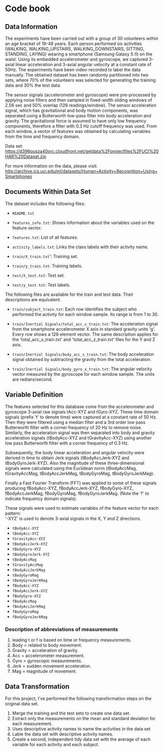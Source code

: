 # Code book


## Data Information
The experiments have been carried out with a group of 30 volunteers within an age bracket of 19-48 years. Each person performed six activities (WALKING, WALKING_UPSTAIRS, WALKING_DOWNSTAIRS, SITTING, STANDING, LAYING) wearing a smartphone (Samsung Galaxy S II) on the waist. Using its embedded accelerometer and gyroscope, we captured 3-axial linear acceleration and 3-axial angular velocity at a constant rate of 50Hz. The experiments have been video-recorded to label the data manually. The obtained dataset has been randomly partitioned into two sets, where 70% of the volunteers was selected for generating the training data and 30% the test data. 

The sensor signals (accelerometer and gyroscope) were pre-processed by applying noise filters and then sampled in fixed-width sliding windows of 2.56 sec and 50% overlap (128 readings/window). The sensor acceleration signal, which has gravitational and body motion components, was separated using a Butterworth low-pass filter into body acceleration and gravity. The gravitational force is assumed to have only low frequency components, therefore a filter with 0.3 Hz cutoff frequency was used. From each window, a vector of features was obtained by calculating variables from the time and frequency domain.

Data set: https://d396qusza40orc.cloudfront.net/getdata%2Fprojectfiles%2FUCI%20HAR%20Dataset.zip

For more information on the data, please visit: http://archive.ics.uci.edu/ml/datasets/Human+Activity+Recognition+Using+Smartphones

## Documents Within Data Set
The dataset includes the following files:

- ```README.txt```

- ```features_info.txt```: Shows information about the variables used on the feature vector.

- ```features.txt```: List of all features.

- ```activity_labels.txt```: Links the class labels with their activity name.

- ```train/X_train.txt```': Training set.

- ```train/y_train.txt```: Training labels.

- ```test/X_test.txt```: Test set.

- ```test/y_test.txt```: Test labels.

The following files are available for the train and test data. Their descriptions are equivalent.

- ```train/subject_train.txt```: Each row identifies the subject who performed the activity for each window sample. Its range is from 1 to 30.

- ```train/Inertial Signals/total_acc_x_train.txt```: The acceleration signal from the smartphone accelerometer X axis in standard gravity units 'g'. Every row shows a 128 element vector. The same description applies for the 'total_acc_x_train.txt' and 'total_acc_z_train.txt' files for the Y and Z axis.

- ```train/Inertial Signals/body_acc_x_train.txt```: The body acceleration signal obtained by subtracting the gravity from the total acceleration.

- ```train/Inertial Signals/body_gyro_x_train.txt```: The angular velocity vector measured by the gyroscope for each window sample. The units are radians/second.

## Variable Definition
The features selected for this database come from the accelerometer and gyroscope 3-axial raw signals tAcc-XYZ and tGyro-XYZ. These time domain signals (prefix 't' to denote time) were captured at a constant rate of 50 Hz. Then they were filtered using a median filter and a 3rd order low pass Butterworth filter with a corner frequency of 20 Hz to remove noise. Similarly, the acceleration signal was then separated into body and gravity acceleration signals (tBodyAcc-XYZ and tGravityAcc-XYZ) using another low pass Butterworth filter with a corner frequency of 0.3 Hz. 

Subsequently, the body linear acceleration and angular velocity were derived in time to obtain Jerk signals (tBodyAccJerk-XYZ and tBodyGyroJerk-XYZ). Also the magnitude of these three-dimensional signals were calculated using the Euclidean norm (tBodyAccMag, tGravityAccMag, tBodyAccJerkMag, tBodyGyroMag, tBodyGyroJerkMag). 

Finally a Fast Fourier Transform (FFT) was applied to some of these signals producing fBodyAcc-XYZ, fBodyAccJerk-XYZ, fBodyGyro-XYZ, fBodyAccJerkMag, fBodyGyroMag, fBodyGyroJerkMag. (Note the 'f' to indicate frequency domain signals). 

These signals were used to estimate variables of the feature vector for each pattern:  
'-XYZ' is used to denote 3-axial signals in the X, Y and Z directions.

- ```tBodyAcc-XYZ```
- ```tBodyAcc-XYZ```
- ```tGravityAcc-XYZ```
- ```tBodyAccJerk-XYZ```
- ```tBodyGyro-XYZ```
- ```tBodyGyroJerk-XYZ```
- ```tBodyAccMag```
- ```tGravityAccMag```
- ```tBodyAccJerkMag```
- ```tBodyGyroMag```
- ```tBodyGyroJerkMag```
- ```fBodyAcc-XYZ```
- ```fBodyAccJerk-XYZ```
- ```fBodyGyro-XYZ```
- ```fBodyAccMag```
- ```fBodyAccJerkMag```
- ```fBodyGyroMag```
- ```fBodyGyroJerkMag```

### Description of abbreviations of measurements
1. leading t or f is based on time or frequency measurements.
2. Body = related to body movement.
3. Gravity = acceleration of gravity.
4. Acc = accelerometer measurement.
5. Gyro = gyroscopic measurements.
6. Jerk = sudden movement acceleration.
7. Mag = magnitude of movement.

## Data Transformation
For this project, I've performed the following transformation steps on the original data set. 

1. Merge the training and the test sets to create one data set.
2. Extract only the measurements on the mean and standard deviation for each measurement.
3. Uses descriptive activity names to name the activities in the data set
4. Lable the data set with descriptive activity names.
5. Create a second, independent tidy data set with the average of each variable for each activity and each subject.
